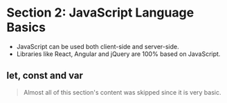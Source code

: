 # Section 2: JavaScript Language Basics
* JavaScript can be used both client-side and server-side.
* Libraries like React, Angular and jQuery are 100% based on JavaScript.

## let, const and var

> Almost all of this section's content was skipped since it is very basic.